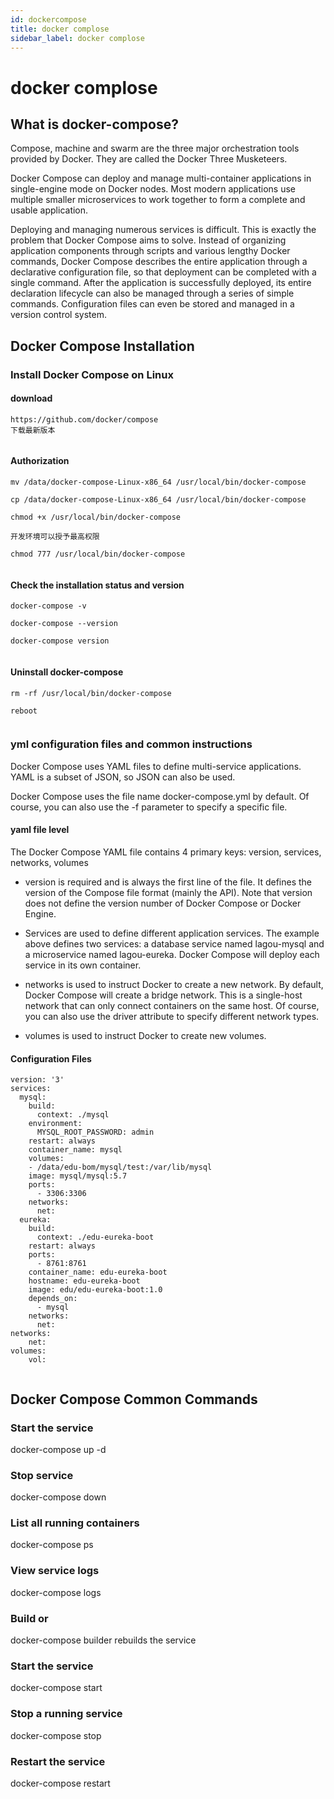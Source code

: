```yaml
---
id: dockercompose
title: docker complose
sidebar_label: docker complose
---
```


# docker complose

## What is docker-compose?

Compose, machine and swarm are the three major orchestration tools provided by Docker. They are called the Docker Three Musketeers.

Docker Compose can deploy and manage multi-container applications in single-engine mode on Docker nodes. Most modern applications use multiple smaller microservices to work together to form a complete and usable application.

Deploying and managing numerous services is difficult. This is exactly the problem that Docker Compose aims to solve. Instead of organizing application components through scripts and various lengthy Docker commands, Docker Compose describes the entire application through a declarative configuration file, so that deployment can be completed with a single command. After the application is successfully deployed, its entire declaration lifecycle can also be managed through a series of simple commands. Configuration files can even be stored and managed in a version control system.

## Docker Compose Installation

### Install Docker Compose on Linux

#### download

```
https://github.com/docker/compose
下载最新版本


```

#### Authorization

```
mv /data/docker-compose-Linux-x86_64 /usr/local/bin/docker-compose

cp /data/docker-compose-Linux-x86_64 /usr/local/bin/docker-compose

chmod +x /usr/local/bin/docker-compose

开发环境可以授予最高权限

chmod 777 /usr/local/bin/docker-compose


```

#### Check the installation status and version

```
docker-compose -v

docker-compose --version

docker-compose version


```

#### Uninstall docker-compose

```
rm -rf /usr/local/bin/docker-compose

reboot


```

### yml configuration files and common instructions

Docker Compose uses YAML files to define multi-service applications. YAML is a subset of JSON, so JSON can also be used.

Docker Compose uses the file name docker-compose.yml by default. Of course, you can also use the -f parameter to specify a specific file.

#### yaml file level

The Docker Compose YAML file contains 4 primary keys: version, services, networks, volumes

- version is required and is always the first line of the file. It defines the version of the Compose file format (mainly the API). Note that version does not define the version number of Docker Compose or Docker Engine.

- Services are used to define different application services. The example above defines two services: a database service named lagou-mysql and a microservice named lagou-eureka. Docker Compose will deploy each service in its own container.

- networks is used to instruct Docker to create a new network. By default, Docker Compose will create a bridge network. This is a single-host network that can only connect containers on the same host. Of course, you can also use the driver attribute to specify different network types.

- volumes is used to instruct Docker to create new volumes.

#### Configuration Files

```
version: '3'
services:
  mysql:
    build:
      context: ./mysql
    environment:
      MYSQL_ROOT_PASSWORD: admin
    restart: always
    container_name: mysql
    volumes:
    - /data/edu-bom/mysql/test:/var/lib/mysql
    image: mysql/mysql:5.7
    ports:
      - 3306:3306
    networks:
      net:
  eureka:
    build:
      context: ./edu-eureka-boot
    restart: always
    ports:
      - 8761:8761
    container_name: edu-eureka-boot
    hostname: edu-eureka-boot
    image: edu/edu-eureka-boot:1.0
    depends_on:
      - mysql
    networks:
      net:
networks:
    net:
volumes:
    vol:


```

## Docker Compose Common Commands

### Start the service

docker-compose up -d

### Stop service

docker-compose down

### List all running containers

docker-compose ps

### View service logs

docker-compose logs

### Build or

docker-compose builder rebuilds the service

### Start the service

docker-compose start

### Stop a running service

docker-compose stop

### Restart the service

docker-compose restart
